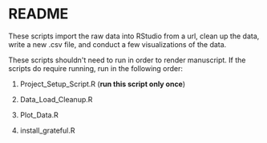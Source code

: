 # README

These scripts import the raw data into RStudio from a url, clean up the data, write a new .csv file, and conduct a few visualizations of the data. 

These scripts shouldn't need to run in order to render manuscript. If the scripts do require running, run in the following order: 

1. Project_Setup_Script.R (**run this script only once**)

2. Data_Load_Cleanup.R

3. Plot_Data.R

4. install_grateful.R

